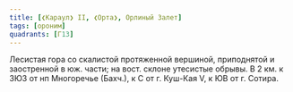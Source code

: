 ```yaml
---
title: [❮Караул❯ II, ❮Орта❯, Орлиный Залет]
tags: [ороним]
quadrants: [Г13]
---
```


Лесистая гора со скалистой протяженной вершиной, приподнятой и заостренной в юж.
части; на вост. склоне утесистые обрывы. В 2 км. к ЗЮЗ от нп Многоречье (Бахч.),
к С от г. Куш-Кая V, к ЮВ от г. Сотира.
